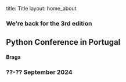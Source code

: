 title: Title
layout: home_about

### We're back for the 3rd edition

## Python Conference in Portugal

#### Braga

### ??-?? September 2024
